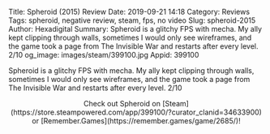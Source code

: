 Title: Spheroid (2015) Review
Date: 2019-09-21 14:18
Category: Reviews
Tags: spheroid, negative review, steam, fps, no video
Slug: spheroid-2015
Author: Hexadigital
Summary: Spheroid is a glitchy FPS with mecha. My ally kept clipping through walls, sometimes I would only see wireframes, and the game took a page from The Invisible War and restarts after every level. 2/10
og_image: images/steam/399100.jpg
Appid: 399100

Spheroid is a glitchy FPS with mecha. My ally kept clipping through walls, sometimes I would only see wireframes, and the game took a page from The Invisible War and restarts after every level. 2/10

<center>Check out Spheroid on [Steam](https://store.steampowered.com/app/399100/?curator_clanid=34633900) or [Remember.Games](https://remember.games/game/2685/)!</center>